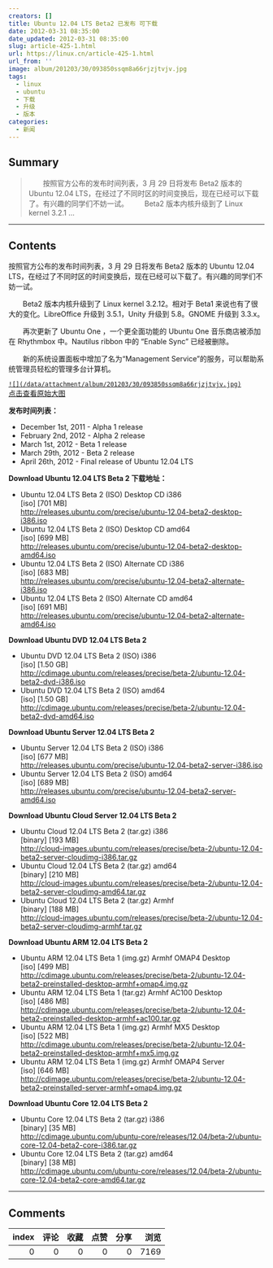 ```yaml
---
creators: []
title: Ubuntu 12.04 LTS Beta2 已发布 可下载
date: 2012-03-31 08:35:00
date_updated: 2012-03-31 08:35:00
slug: article-425-1.html
url: https://linux.cn/article-425-1.html
url_from: ''
image: album/201203/30/093850ssqm8a66rjzjtvjv.jpg
tags:
  - linux
  - ubuntu
  - 下载
  - 升级
  - 版本
categories:
  - 新闻
---
```


## Summary

> 　　按照官方公布的发布时间列表，3 月 29 日将发布 Beta2 版本的 Ubuntu 12.04 LTS，在经过了不同时区的时间变换后，现在已经可以下载了。有兴趣的同学们不妨一试。
> 　　Beta2 版本内核升级到了 Linux kernel 3.2.1 ...

***

<!-- more -->

## Contents

按照官方公布的发布时间列表，3 月 29 日将发布 Beta2 版本的 Ubuntu 12.04 LTS，在经过了不同时区的时间变换后，现在已经可以下载了。有兴趣的同学们不妨一试。

　　Beta2 版本内核升级到了 Linux kernel 3.2.12。相对于 Beta1 来说也有了很大的变化。LibreOffice 升级到 3.5.1，Unity 升级到 5.8。GNOME 升级到 3.3.x。

　　再次更新了 Ubuntu One ，一个更全面功能的 Ubuntu One 音乐商店被添加在 Rhythmbox 中。Nautilus ribbon 中的 “Enable Sync” 已经被删除。

　　新的系统设置面板中增加了名为“Management Service”的服务，可以帮助系统管理员轻松的管理多台计算机。

[`![](/data/attachment/album/201203/30/093850ssqm8a66rjzjtvjv.jpg)`  
点击查看原始大图](https://img.linux.net.cn/data/attachment/album/201203/30/093850ssqm8a66rjzjtvjv.jpg)

**发布时间列表：**

* December 1st, 2011 - Alpha 1 release
* February 2nd, 2012 - Alpha 2 release
* March 1st, 2012 - Beta 1 release
* March 29th, 2012 - Beta 2 release
* April 26th, 2012 - Final release of Ubuntu 12.04 LTS

**Download Ubuntu 12.04 LTS Beta 2 下载地址：**

* Ubuntu 12.04 LTS Beta 2 (ISO) Desktop CD i386  
[iso] [701 MB]  
<http://releases.ubuntu.com/precise/ubuntu-12.04-beta2-desktop-i386.iso>
* Ubuntu 12.04 LTS Beta 2 (ISO) Desktop CD amd64  
[iso] [699 MB]  
<http://releases.ubuntu.com/precise/ubuntu-12.04-beta2-desktop-amd64.iso>
* Ubuntu 12.04 LTS Beta 2 (ISO) Alternate CD i386  
[iso] [683 MB]  
<http://releases.ubuntu.com/precise/ubuntu-12.04-beta2-alternate-i386.iso>
* Ubuntu 12.04 LTS Beta 2 (ISO) Alternate CD amd64  
[iso] [691 MB]  
<http://releases.ubuntu.com/precise/ubuntu-12.04-beta2-alternate-amd64.iso>

  
**Download Ubuntu DVD 12.04 LTS Beta 2**  
  

* Ubuntu DVD 12.04 LTS Beta 2 (ISO) i386  
[iso] [1.50 GB]  
<http://cdimage.ubuntu.com/releases/precise/beta-2/ubuntu-12.04-beta2-dvd-i386.iso>
* Ubuntu DVD 12.04 LTS Beta 2 (ISO) amd64  
[iso] [1.50 GB]  
<http://cdimage.ubuntu.com/releases/precise/beta-2/ubuntu-12.04-beta2-dvd-amd64.iso>

**Download Ubuntu Server 12.04 LTS Beta 2**  
  

* Ubuntu Server 12.04 LTS Beta 2 (ISO) i386  
[iso] [677 MB]  
<http://releases.ubuntu.com/precise/ubuntu-12.04-beta2-server-i386.iso>
* Ubuntu Server 12.04 LTS Beta 2 (ISO) amd64  
[iso] [689 MB]  
<http://releases.ubuntu.com/precise/ubuntu-12.04-beta2-server-amd64.iso>

 

**Download Ubuntu Cloud Server 12.04 LTS Beta 2**  
  

* Ubuntu Cloud 12.04 LTS Beta 2 (tar.gz) i386  
[binary] [193 MB]  
<http://cloud-images.ubuntu.com/releases/precise/beta-2/ubuntu-12.04-beta2-server-cloudimg-i386.tar.gz>
* Ubuntu Cloud 12.04 LTS Beta 2 (tar.gz) amd64  
[binary] [210 MB]  
<http://cloud-images.ubuntu.com/releases/precise/beta-2/ubuntu-12.04-beta2-server-cloudimg-amd64.tar.gz>
* Ubuntu Cloud 12.04 LTS Beta 2 (tar.gz) Armhf  
[binary] [188 MB]  
<http://cloud-images.ubuntu.com/releases/precise/beta-2/ubuntu-12.04-beta2-server-cloudimg-armhf.tar.gz>

 

**Download Ubuntu ARM 12.04 LTS Beta 2**  
  

* Ubuntu ARM 12.04 LTS Beta 1 (img.gz) Armhf OMAP4 Desktop  
[iso] [499 MB]  
<http://cdimage.ubuntu.com/releases/precise/beta-2/ubuntu-12.04-beta2-preinstalled-desktop-armhf+omap4.img.gz>
* Ubuntu ARM 12.04 LTS Beta 1 (tar.gz) Armhf AC100 Desktop  
[iso] [486 MB]  
<http://cdimage.ubuntu.com/releases/precise/beta-2/ubuntu-12.04-beta2-preinstalled-desktop-armhf+ac100.tar.gz>
* Ubuntu ARM 12.04 LTS Beta 1 (img.gz) Armhf MX5 Desktop  
[iso] [522 MB]  
<http://cdimage.ubuntu.com/releases/precise/beta-2/ubuntu-12.04-beta2-preinstalled-desktop-armhf+mx5.img.gz>
* Ubuntu ARM 12.04 LTS Beta 1 (img.gz) Armhf OMAP4 Server  
[iso] [646 MB]  
<http://cdimage.ubuntu.com/releases/precise/beta-2/ubuntu-12.04-beta2-preinstalled-server-armhf+omap4.img.gz>

 

**Download Ubuntu Core 12.04 LTS Beta 2**  
  

* Ubuntu Core 12.04 LTS Beta 2 (tar.gz) i386  
[binary] [35 MB]  
<http://cdimage.ubuntu.com/ubuntu-core/releases/12.04/beta-2/ubuntu-core-12.04-beta2-core-i386.tar.gz>
* Ubuntu Core 12.04 LTS Beta 2 (tar.gz) amd64  
[binary] [38 MB]  
<http://cdimage.ubuntu.com/ubuntu-core/releases/12.04/beta-2/ubuntu-core-12.04-beta2-core-amd64.tar.gz>

***

## Comments


|   index |   评论 |   收藏 |   点赞 |   分享 |   浏览 |
|--------:|-------:|-------:|-------:|-------:|-------:|
|       0 |      0 |      0 |      0 |      0 |   7169 |
